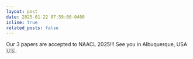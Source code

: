 ```yaml
---
layout: post
date: 2025-01-22 07:59:00-0400
inline: true
related_posts: false
---
```


Our 3 papers are accepted to NAACL 2025!!! See you in Albuquerque, USA 🇺🇸.
